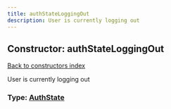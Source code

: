```yaml
---
title: authStateLoggingOut
description: User is currently logging out
---
```

## Constructor: authStateLoggingOut  
[Back to constructors index](index.md)



User is currently logging out




### Type: [AuthState](../types/AuthState.md)


